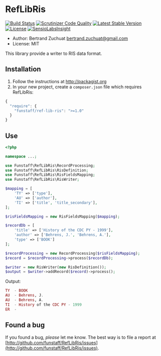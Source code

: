 RefLibRis
===

[![Build Status](https://travis-ci.org/Funstaff/RefLibRis.svg?branch=master)](https://travis-ci.org/Funstaff/RefLibRis)
[![Scrutinizer Code Quality](https://scrutinizer-ci.com/g/Funstaff/RefLibRis/badges/quality-score.png?b=master)](https://scrutinizer-ci.com/g/Funstaff/RefLibRis/?branch=master)
[![Latest Stable Version](https://poser.pugx.org/funstaff/ref-lib-ris/v/stable)](https://packagist.org/packages/funstaff/ref-lib-ris)
[![License](https://poser.pugx.org/funstaff/ref-lib-ris/license)](https://packagist.org/packages/funstaff/ref-lib-ris)
[![SensioLabsInsight](https://insight.sensiolabs.com/projects/0ae60c3a-8405-4e4f-baae-f5d697e367a9/mini.png)](https://insight.sensiolabs.com/projects/0ae60c3a-8405-4e4f-baae-f5d697e367a9)

* Author: Bertrand Zuchuat <bertrand.zuchuat@gmail.com>
* License: MIT

This library provide a writer to RIS data format.

## Installation

1. Follow the instructions at http://packagist.org
2. In your new project, create a `composer.json` file which requires
   RefLibRis:

```javascript
{
  "require": {
    "funstaff/ref-lib-ris": ">=1.0"
  }
}
```

## Use
```php
<?php

namespace ...;

use Funstaff\RefLibRis\RecordProcessing;
use Funstaff\RefLibRis\RisDefinition;
use Funstaff\RefLibRis\RisFieldsMapping;
use Funstaff\RefLibRis\RisWriter;

$mapping = [
    'TY' => ['type'],
    'AU' => ['author'],
    'TI' => ['title', 'title_secondary'],
];

$risFieldsMapping = new RisFieldsMapping($mapping);

$recordDb = [
    'title' => ['History of the CDC PY - 1999'],
    'author' => ['Behrens, J.', 'Behrens, A.'],
    'type' => ['BOOK']
];

$recordProcessing = new RecordProcessing($risFieldsMapping);
$record = $recordProcessing->process($recordDb);

$writer = new RisWriter(new RisDefinition());
$output = $writer->addRecord($record)->process();
```
Output:
```ex
TY  - BOOK
AU  - Behrens, J.
AU  - Behrens, A.
TI  - History of the CDC PY - 1999
ER  -

```

## Found a bug

If you found a bug, *please* let me know. The best way is to file a report at 
[http://github.com/funstaff/RefLibRis/issues](http://github.com/funstaff/RefLibRis/issues).
